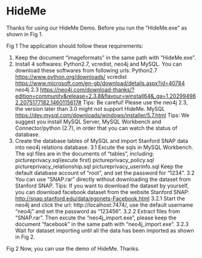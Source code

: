 # HideMe
Thanks for using our HideMe Demo.
Before you run the “HideMe.exe” as shown in Fig 1.
 
Fig 1
The application should follow these requirements:
1. Keep the document “imageformats” in the same path with “HideMe.exe”.
2. Install 4 softwares: Python2.7, vcredist, neo4j and MySQL.
You can download these softwares from following urls:
Python2.7  https://www.python.org/downloads/
vcredist  https://www.microsoft.com/en-gb/download/details.aspx?id=40784
neo4j 2.3  https://neo4j.com/download-thanks/?edition=community&release=2.3.8&flavour=winstall64&_ga=1.202994962.2075177182.1460115617#
Tips: Be careful! Please use the neo4j 2.3, the version later than 3.0 might not support HideMe.
MySQL  https://dev.mysql.com/downloads/windows/installer/5.7.html
Tips: We suggest you install MySQL Server, MySQL Workbench and Connector/python (2.7), in order that you can watch the status of database.
3. Create the database tables of MySQL and import Stanford SNAP data into neo4j relations database.
3.1 Excute the sqls in MySQL Workbench. The sql files are in the documents of “tables”, including:
pictureprivacy.sql(excute first)
pictureprivacy_policy.sql
pictureprivacy_relationship.sql
pictureprivacy_userinfo.sql
Keep the default database account of “root”, and set the password for “1234”.
3.2 You can use “SNAP.rar” directly without downloading the dataset from Stanford SNAP.
Tips: If you want to download the dataset by yourself, you can download facebook dataset from the website Stanford SNAP:
http://snap.stanford.edu/data/egonets-Facebook.html
3.2.1 Start the neo4j and click the url: http://localhost:7474/, use the default username “neo4j” and set the password as “123456”.
3.2.2 Extract files from “SNAP.rar”. Then excute the “neo4j_import.exe”, please keep the document “facebook” in the same path with “neo4j_import.exe”.
3.2.3 Wait for dataset importing until all the data has been imported as shown in Fig 2.
 
Fig 2
Now, you can use the demo of HideMe. Thanks.



